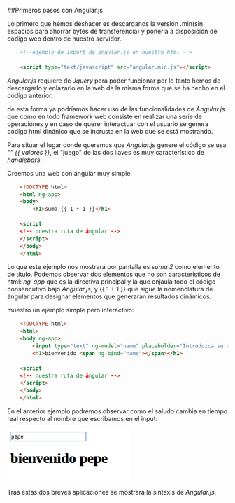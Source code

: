 ##Primeros pasos con Angular.js

Lo primero que hemos deshacer es descarganos la versión .min(sin espacios para ahorrar bytes de transferencia) y ponerla a disposición del código web dentro de nuestro servidor.

```html
    <!--ejemplo de import de angular.js en nuestro html -->
    
    <script type="text/javascript" src="angular.min.js"></script>
```

*Angular.js* requiere de *Jquery* para poder funcionar por lo tanto hemos de descargarlo y enlazarlo en la web de la misma forma que se ha hecho en el código anterior.

de esta forma ya podríamos hacer uso de las funcionalidades de *Angular.js*. que como en todo framework web consiste en realizar una serie de operaciones y en caso de querer interactuar con el usuario se genera código html dinánico que se incrusta en la web que se está mostrando. 

Para situar el lugar donde queremos que *Angular.js* genere el código se usa *"" {{ valores }}*, el "juego" de las dos llaves es muy característico de  *handlebars*.

Creemos una web con ángular muy simple:

```html
    <!DOCTYPE html>
    <html ng-app>
    <body>
        <h1>suma {{ 1 + 1 }}</h1>
        
    <script
    <!-- nuestra ruta de ángular -->
    </script>
    </body>
    </html>
```

Lo que este ejemplo nos mostrará por pantalla es *suma 2* como elemento de título.
Podemos observar dos elementos que no son caracteristicos de html: *ng-app* que es la directiva principal y la que enjaula todo el código consencutivo bajo *Angular.js*, y {{ 1 +  1 }} que sigue la nomenclatura de ángular para designar elementos que generaran resultados dinámicos.


muestro un ejemplo simple pero interactivo:

```html
    <!DOCTYPE html>
    <html>
    <body ng-app>
        <input type="text" ng-model="name" placeholder="Introduzca su nombre"
        <h1>bienvenido <span ng-bind="name"></span></h1>
        
    <script
    <!-- nuestra ruta de ángular -->
    </script>
    </body>
    </html>
```

En el anterior ejemplo podremos observar como el saludo cambia en tiempo real respecto al nombre que escribamos en el input:

![](pepe.png)

Tras estas dos breves aplicaciones se mostrará la sintaxis de *Angular.js*.


